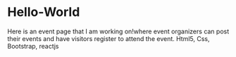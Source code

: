 # Hello-World

Here is an event page that I am working on!where event organizers can post their events and have visitors register to attend the event.
Html5, Css, Bootstrap, reactjs
